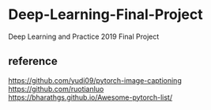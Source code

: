 # Deep-Learning-Final-Project
Deep Learning and Practice 2019 Final Project


## reference
https://github.com/yudi09/pytorch-image-captioning  
https://github.com/ruotianluo  
https://bharathgs.github.io/Awesome-pytorch-list/  
